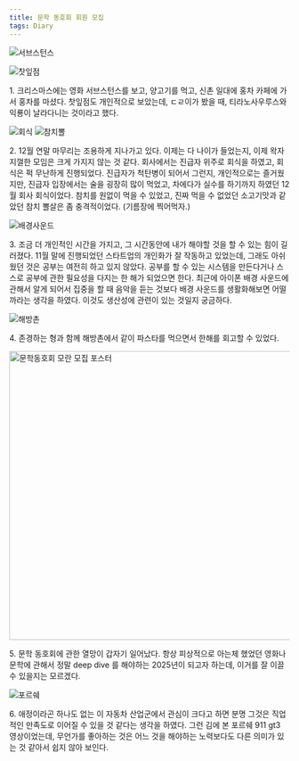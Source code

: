 ```yaml
---
title: 문학 동호회 회원 모집
tags: Diary
---
```


![서브스턴스](https://github.com/user-attachments/assets/51c20c0c-9550-4193-b15c-e82844b4606b)

![찻잎점](https://github.com/user-attachments/assets/19124d9c-179f-44f0-ac20-71fb22c0acce)

<text> 1. 크리스마스에는 영화 서브스턴스를 보고, 양고기를 먹고, 신촌 일대에 홍차 카페에 가서 홍차를 마셨다. 찻잎점도 개인적으로 보았는데, ㄷㄹ이가 봤을 때, 티라노사우루스와 익룡이 날라다니는 것이라고 했다. </text>

![회식](https://github.com/user-attachments/assets/d8455a88-eda3-406a-b86e-6dd3777be54a)
![참치뽈](https://github.com/user-attachments/assets/2bf8327a-2927-49fc-b7be-b4fb5482f634)

<text> 2. 12월 연말 마무리는 조용하게 지나가고 있다. 이제는 다 나이가 들었는지, 이제 왁자지껄한 모임은 크게 가지지 않는 것 같다. 회사에서는 진급자 위주로 회식을 하였고, 회식은 퍽 무난하게 진행되었다. 진급자가 척탄병이 되어서 그런지, 개인적으로는 즐거웠지만, 진급자 입장에서는 술을 굉장히 많이 먹었고, 차에다가 실수를 하기까지 하였던 12월 회사 회식이었다. 참치를 원없이 먹을 수 있었고, 진짜 먹을 수 없었던 소고기맛과 같았던 참치 뽈살은 좀 충격적이었다. (기름장에 찍어먹자.) </text>

![배경사운드](https://github.com/user-attachments/assets/bd53742e-cf36-429c-ba22-162caab9bc65)

<text> 3. 조금 더 개인적인 시간을 가지고, 그 시간동안에 내가 해야할 것을 할 수 있는 힘이 길러졌다. 11월 말에 진행되었던 스타트업의 개인화가 잘 작동하고 있었는데, 그래도 아쉬웠던 것은 공부는 여전히 하고 있지 않았다. 공부를 할 수 있는 시스템을 만든다거나 스스로 공부에 관한 필요성을 다지는 한 해가 되었으면 한다. 최근에 아이폰 배경 사운드에 관해서 알게 되어서 집중을 할 때 음악을 듣는 것보다 배경 사운드를 생활화해보면 어떨까라는 생각을 하였다. 이것도 생산성에 관련이 있는 것일지 궁금하다. </text>


![해방촌](https://github.com/user-attachments/assets/4d82d285-1798-45ca-b0be-41bdc78d4be8)

<text> 4. 존경하는 형과 함께 해방촌에서 같이 파스타를 먹으면서 한해를 회고할 수 있었다. </text>

<img width="518" alt="문학동호회 모란 모집 포스터" src="https://github.com/user-attachments/assets/628bfc6a-02f4-4ffe-909c-3e3dc7d2188a" />

<text> 5. 문학 동호회에 관한 열망이 갑자기 일어났다. 항상 피상적으로 아는체 했었던 영화나 문학에 관해서 정말 deep dive 를 해야하는 2025년이 되고자 하는데, 이거를 잘 이끌 수 있을지는 모르겠다. </text>

![포르쉐](https://github.com/user-attachments/assets/6085d080-87d4-410b-b0fb-9176fe7d71d9)

<text>6. 애정이라곤 하나도 없는 이 자동차 산업군에서 관심이 크다고 하면 분명 그것은 직업적인 만족도로 이어질 수 있을 것 같다는 생각을 하였다. 그런 김에 본 포르쉐 911 gt3 영상이었는데, 무언가를 좋아하는 것은 어느 것을 해야하는 노력보다도 다른 의미가 있는 것 같아서 쉽지 않아 보인다. </text>